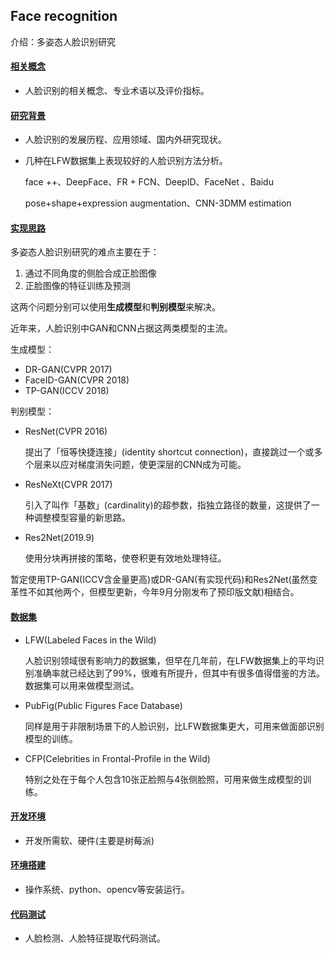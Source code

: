 ## Face recognition

介绍：多姿态人脸识别研究

#### [相关概念](./doc/concept.md)

- 人脸识别的相关概念、专业术语以及评价指标。

#### [研究背景](./doc/background.md)

- 人脸识别的发展历程、应用领域、国内外研究现状。

- 几种在LFW数据集上表现较好的人脸识别方法分析。

  face ++、DeepFace、FR + FCN、DeepID、FaceNet 、Baidu

  pose+shape+expression augmentation、CNN-3DMM estimation

#### [实现思路](doc/TP_GAN+Res2Net.md)

多姿态人脸识别研究的难点主要在于：

1. 通过不同角度的侧脸合成正脸图像
2. 正脸图像的特征训练及预测

这两个问题分别可以使用**生成模型**和**判别模型**来解决。

近年来，人脸识别中GAN和CNN占据这两类模型的主流。

生成模型：

- DR-GAN(CVPR 2017)
- FaceID-GAN(CVPR 2018)
- TP-GAN(ICCV 2018)

判别模型：

- ResNet(CVPR 2016)

  提出了「恒等快捷连接」(identity shortcut connection)，直接跳过一个或多个层来以应对梯度消失问题，使更深层的CNN成为可能。

- ResNeXt(CVPR 2017)

  引入了叫作「基数」(cardinality)的超参数，指独立路径的数量，这提供了一种调整模型容量的新思路。

- Res2Net(2019.9)

  使用分块再拼接的策略，使卷积更有效地处理特征。

暂定使用TP-GAN(ICCV含金量更高)或DR-GAN(有实现代码)和Res2Net(虽然变革性不如其他两个，但模型更新，今年9月分刚发布了预印版文献)相结合。

#### [数据集](./doc/dataset.md)

- LFW(Labeled Faces in the Wild)

  人脸识别领域很有影响力的数据集，但早在几年前，在LFW数据集上的平均识别准确率就已经达到了99%，很难有所提升，但其中有很多值得借鉴的方法。数据集可以用来做模型测试。

- PubFig(Public Figures Face Database)

  同样是用于非限制场景下的人脸识别，比LFW数据集更大，可用来做面部识别模型的训练。

- CFP(Celebrities in Frontal-Profile in the Wild)

  特别之处在于每个人包含10张正脸照与4张侧脸照，可用来做生成模型的训练。

#### [开发环境](doc/dev_setting.md)

- 开发所需软、硬件(主要是树莓派)

#### [环境搭建](doc/setting_up.md)

- 操作系统、python、opencv等安装运行。

#### [代码测试](doc/test.md)

- 人脸检测、人脸特征提取代码测试。